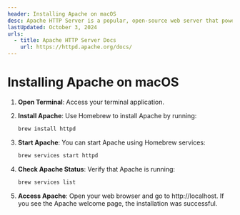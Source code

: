 ```yaml
---
header: Installing Apache on macOS
desc: Apache HTTP Server is a popular, open-source web server that powers websites and applications by serving HTTP requests.
lastUpdated: October 3, 2024
urls:
  - title: Apache HTTP Server Docs
    url: https://httpd.apache.org/docs/
---
```


# Installing Apache on macOS

1. **Open Terminal**: Access your terminal application.

2. **Install Apache**: Use Homebrew to install Apache by running:

   ```bash
   brew install httpd
   ```

3. **Start Apache**: You can start Apache using Homebrew services:

   ```bash
   brew services start httpd
   ```

4. **Check Apache Status**: Verify that Apache is running:

   ```bash
   brew services list
   ```

5. **Access Apache**: Open your web browser and go to http://localhost. If you see the Apache welcome page, the installation was successful.
